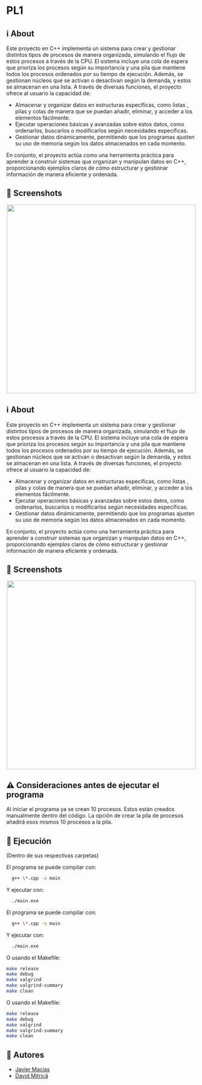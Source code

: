 # PL1

## ℹ️ About
Este proyecto en C++ implementa un sistema para crear y gestionar distintos tipos de procesos de manera organizada, simulando el flujo de estos procesos a través de la CPU. El sistema incluye una cola de espera que prioriza los procesos según su importancia y una pila que mantiene todos los procesos ordenados por su tiempo de ejecución. Además, se gestionan núcleos que se activan o desactivan según la demanda, y estos se almacenan en una lista. A través de diversas funciones, el proyecto ofrece al usuario la capacidad de:

* Almacenar y organizar datos en estructuras específicas, como listas , pilas y colas de manera que se puedan añadir, eliminar, y acceder a los elementos fácilmente.
* Ejecutar operaciones básicas y avanzadas sobre estos datos, como ordenarlos, buscarlos o modificarlos según necesidades específicas.
* Gestionar datos dinámicamente, permitiendo que los programas ajusten su uso de memoria según los datos almacenados en cada momento.
  
En conjunto, el proyecto actúa como una herramienta práctica para aprender a construir sistemas que organizan y manipulan datos en C++, proporcionando ejemplos claros de cómo estructurar y gestionar información de manera eficiente y ordenada.


## 📸 Screenshots
<div align="center">
    <img src="https://github.com/user-attachments/assets/04bfcdde-f031-490b-9f46-56c8c0633ffa" width="500">
</div>


## ℹ️ About
Este proyecto en C++ implementa un sistema para crear y gestionar distintos tipos de procesos de manera organizada, simulando el flujo de estos procesos a través de la CPU. El sistema incluye una cola de espera que prioriza los procesos según su importancia y una pila que mantiene todos los procesos ordenados por su tiempo de ejecución. Además, se gestionan núcleos que se activan o desactivan según la demanda, y estos se almacenan en una lista. A través de diversas funciones, el proyecto ofrece al usuario la capacidad de:

* Almacenar y organizar datos en estructuras específicas, como listas , pilas y colas de manera que se puedan añadir, eliminar, y acceder a los elementos fácilmente.
* Ejecutar operaciones básicas y avanzadas sobre estos datos, como ordenarlos, buscarlos o modificarlos según necesidades específicas.
* Gestionar datos dinámicamente, permitiendo que los programas ajusten su uso de memoria según los datos almacenados en cada momento.
  
En conjunto, el proyecto actúa como una herramienta práctica para aprender a construir sistemas que organizan y manipulan datos en C++, proporcionando ejemplos claros de cómo estructurar y gestionar información de manera eficiente y ordenada.


## 📸 Screenshots
<div align="center">
    <img src="https://github.com/user-attachments/assets/04bfcdde-f031-490b-9f46-56c8c0633ffa" width="500">
</div>


## ⚠️ Consideraciones antes de ejecutar el programa

Al iniciar el programa ya se crean 10 procesos.
Estos están creados manualmente dentro del código.
La opción de crear la pila de procesos añadirá esos mismos 10 procesos a la pila.

## 🚀 Ejecución
(Dentro de sus respectivas carpetas)

El programa se puede compilar con:
```bash
  g++ \*.cpp -o main
```
Y ejecutar con:
```bash
  ./main.exe
```
El programa se puede compilar con:
```bash
  g++ \*.cpp -o main
```
Y ejecutar con:
```bash
  ./main.exe
```

O usando el Makefile:
```bash
make release
make debug
make valgrind
make valgrind-summary
make clean
```
O usando el Makefile:
```bash
make release
make debug
make valgrind
make valgrind-summary
make clean
```

## 👥 Autores

- [Javier Macías](https://github.com/Jala3400)
- [David Mitrică](https://github.com/M1tr1ca)